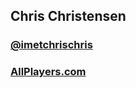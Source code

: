## Chris Christensen

### [@imetchrischris](http://twitter.com/imetchrischris)
### [AllPlayers.com](https://www.allplayers.com/)


